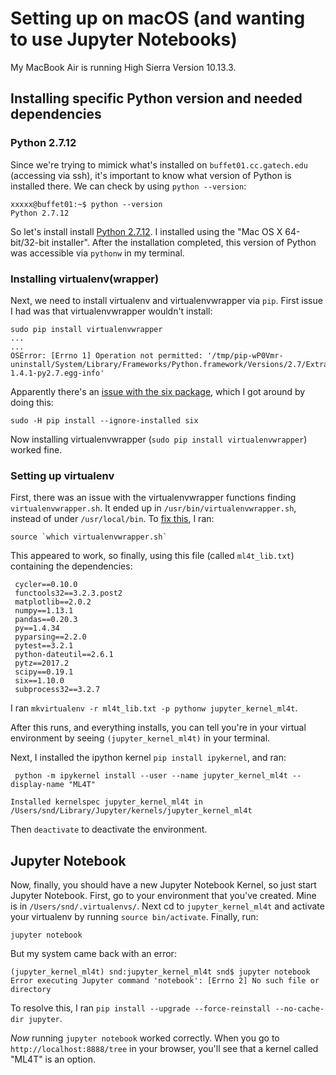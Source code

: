 # Setting up on macOS (and wanting to use Jupyter Notebooks)

My MacBook Air is running High Sierra Version 10.13.3.

## Installing specific Python version and needed dependencies

### Python 2.7.12

Since we're trying to mimick what's installed on `buffet01.cc.gatech.edu` (accessing via ssh), it's important to know what version of Python is installed there. We can check by using `python --version`:

```
xxxxx@buffet01:~$ python --version
Python 2.7.12
```
So let's install install [Python 2.7.12](https://www.python.org/downloads/release/python-2712/). I installed using the "Mac OS X 64-bit/32-bit installer". After the installation completed, this version of Python was accessible via `pythonw` in my terminal.

### Installing virtualenv(wrapper)

Next, we need to install virtualenv and virtualenvwrapper via `pip`. First issue I had was that virtualenvwrapper wouldn't install:

```
sudo pip install virtualenvwrapper
...
...
OSError: [Errno 1] Operation not permitted: '/tmp/pip-wP0Vmr-uninstall/System/Library/Frameworks/Python.framework/Versions/2.7/Extras/lib/python/six-1.4.1-py2.7.egg-info'
```
Apparently there's an [issue with the six package](https://github.com/pypa/pip/issues/3165), which I got around by doing this:

```
sudo -H pip install --ignore-installed six
```

Now installing virtualenvwrapper (`sudo pip install virtualenvwrapper`) worked fine. 

### Setting up virtualenv

First, there was an issue with the virtualenvwrapper functions finding `virtualenvwrapper.sh`. It ended up in `/usr/bin/virtualenvwrapper.sh`, instead of under `/usr/local/bin`. To [fix this](https://stackoverflow.com/questions/13855463/bash-mkvirtualenv-command-not-found), I ran:

```
source `which virtualenvwrapper.sh`
```

This appeared to work, so finally, using this file (called `ml4t_lib.txt`) containing the dependencies:

```
 cycler==0.10.0
 functools32==3.2.3.post2
 matplotlib==2.0.2
 numpy==1.13.1
 pandas==0.20.3
 py==1.4.34
 pyparsing==2.2.0
 pytest==3.2.1
 python-dateutil==2.6.1
 pytz==2017.2
 scipy==0.19.1
 six==1.10.0
 subprocess32==3.2.7

```

I ran `mkvirtualenv -r ml4t_lib.txt -p pythonw jupyter_kernel_ml4t`. 

After this runs, and everything installs, you can tell you're in your virtual environment by seeing `(jupyter_kernel_ml4t)` in your terminal.

Next, I installed the ipython kernel `pip install ipykernel`, and ran:

```
 python -m ipykernel install --user --name jupyter_kernel_ml4t --display-name "ML4T"

Installed kernelspec jupyter_kernel_ml4t in /Users/snd/Library/Jupyter/kernels/jupyter_kernel_ml4t
```

Then `deactivate` to deactivate the environment.


## Jupyter Notebook

Now, finally, you should have a new Jupyter Notebook Kernel, so just start Jupyter Notebook. First, go to your environment that you've created. Mine is in `/Users/snd/.virtualenvs/`. Next cd to `jupyter_kernel_ml4t` and activate your virtualenv by running `source bin/activate`. Finally, run:


```
jupyter notebook
```

But my system came back with an error: 

```
(jupyter_kernel_ml4t) snd:jupyter_kernel_ml4t snd$ jupyter notebook
Error executing Jupyter command 'notebook': [Errno 2] No such file or directory
```

To resolve this, I ran `pip install --upgrade --force-reinstall --no-cache-dir jupyter`.

_Now_ running `jupyter notebook` worked correctly. When you go to `http://localhost:8888/tree` in your browser, you'll see that a kernel called "ML4T" is an option.



